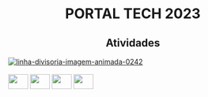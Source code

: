 <h1 align="center"> PORTAL TECH 2023 </h1>
<h2 align="center"> Atividades </h2>
<a href="https://www.imagensanimadas.com/cat-linhas-divisorias-134.htm"><img src="https://www.imagensanimadas.com/data/media/134/linha-divisoria-imagem-animada-0242.gif" border="0" alt="linha-divisoria-imagem-animada-0242" /></a>

<div><br>
 <img align="center" height="30" width="40" src="https://cdn.jsdelivr.net/gh/devicons/devicon/icons/css3/css3-original.svg"/>
 <img align="center" height="30" width="40" src="https://cdn.jsdelivr.net/gh/devicons/devicon/icons/html5/html5-original.svg">
 <img align="center" height="30" width="40" src="https://cdn.jsdelivr.net/gh/devicons/devicon/icons/python/python-original.svg">
 <img align="center" height="30" width="40" src="https://cdn.jsdelivr.net/gh/devicons/devicon/icons/javascript/javascript-original.svg">
</div>
